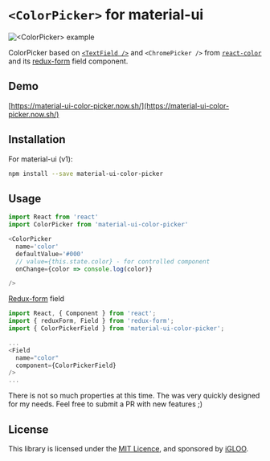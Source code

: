 # `<ColorPicker>` for material-ui

![`<ColorPicker>` example](./doc/screenshot.png)

ColorPicker based on [`<TextField />`](http://www.material-ui.com/#/components/text-field) and `<ChromePicker />` from [`react-color`](https://github.com/casesandberg/react-color/) and its [redux-form](https://redux-form.com) field component.

## Demo

[https://material-ui-color-picker.now.sh/](https://material-ui-color-picker.now.sh/)

## Installation

For material-ui (v1):

```sh
npm install --save material-ui-color-picker
```

## Usage

```js
import React from 'react'
import ColorPicker from 'material-ui-color-picker'

<ColorPicker
  name='color'
  defaultValue='#000'
  // value={this.state.color} - for controlled component
  onChange={color => console.log(color)}

/>
```
[Redux-form](https://redux-form.com) field
```js
import React, { Component } from 'react';
import { reduxForm, Field } from 'redux-form';
import { ColorPickerField } from 'material-ui-color-picker';

...
<Field
  name="color"
  component={ColorPickerField}
/>
...

```

There is not so much properties at this time. The was very quickly designed for my needs. Feel free to submit a PR with new features ;)

## License

This library is licensed under the [MIT Licence](LICENSE), and sponsored by [iGLOO](https://igloo.be).
